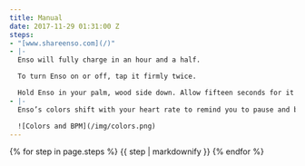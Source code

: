 ```yaml
---
title: Manual
date: 2017-11-29 01:31:00 Z
steps:
- "[www.shareenso.com](/)"
- |-
  Enso will fully charge in an hour and a half.

  To turn Enso on or off, tap it firmly twice.

  Hold Enso in your palm, wood side down. Allow fifteen seconds for it to find your heartbeat.
- |-
  Enso’s colors shift with your heart rate to remind you to pause and breathe.

  ![Colors and BPM](/img/colors.png)
---
```


{% for step in page.steps %}
  {{ step | markdownify }}
{% endfor %}